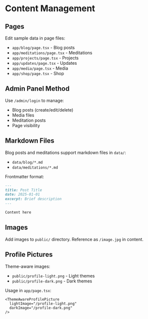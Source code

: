 # Content Management

## Pages

Edit sample data in page files:
- `app/blog/page.tsx` - Blog posts
- `app/meditations/page.tsx` - Meditations
- `app/projects/page.tsx` - Projects
- `app/updates/page.tsx` - Updates
- `app/media/page.tsx` - Media
- `app/shop/page.tsx` - Shop

## Admin Panel Method

Use `/admin/login` to manage:
- Blog posts (create/edit/delete)
- Media files
- Meditation posts
- Page visibility

## Markdown Files

Blog posts and meditations support markdown files in `data/`:
- `data/blog/*.md`
- `data/meditations/*.md`

Frontmatter format:
```markdown
---
title: Post Title
date: 2025-01-01
excerpt: Brief description
---

Content here
```

## Images

Add images to `public/` directory. Reference as `/image.jpg` in content.

## Profile Pictures

Theme-aware images:
- `public/profile-light.png` - Light themes
- `public/profile-dark.png` - Dark themes

Usage in `app/page.tsx`:
```tsx
<ThemeAwareProfilePicture
  lightImage="/profile-light.png"
  darkImage="/profile-dark.png"
/>
```
